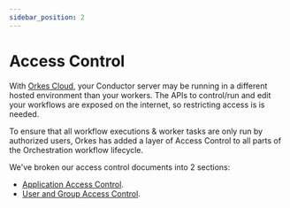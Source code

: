 ```yaml
---
sidebar_position: 2
---
```


# Access Control

With [Orkes Cloud](https://orkes.io/cloud), your Conductor server may be running in a different hosted environment than your workers.  The APIs to control/run and edit your workflows are exposed on the internet, so restricting access is is needed.

To ensure that all workflow executions & worker tasks are only run by authorized users, Orkes has added a layer of Access Control to all parts of the Orchestration workflow lifecycle.

We've broken our access control documents into 2 sections:

* [Application Access Control](access-control-applications).
* [User and Group Access Control](access-control-users).
